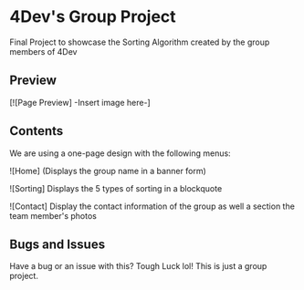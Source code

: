 # 4Dev's Group Project

Final Project to showcase the Sorting Algorithm created by the group members of 4Dev

## Preview

[![Page Preview] -Insert image here-]

## Contents

We are using a one-page design with the following menus:

![Home]
(Displays the group name in a banner form)

![Sorting]
Displays the 5 types of sorting in a blockquote

![Contact]
Display the contact information of the group as well a section the team member's photos

## Bugs and Issues

Have a bug or an issue with this? Tough Luck lol! This is just a group project.

